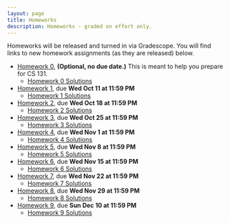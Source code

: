 ```yaml
---
layout: page
title: Homeworks
description: Homeworks - graded on effort only.
---
```


Homeworks will be released and turned in via Gradescope.  You will find links to new homework assignments (as they are released) below.

- [Homework 0](https://docs.google.com/document/d/1dil1xXKEYaJN6Y1iHrayu8qdJ6CVyk0cyt4H1uk5R1g/view), **(Optional, no due date.)**  This is meant to help you prepare for CS 131.
  - [Homework 0 Solutions](https://docs.google.com/document/d/1dil1xXKEYaJN6Y1iHrayu8qdJ6CVyk0cyt4H1uk5R1g/view#heading=h.qeo2khtmpkh)
- [Homework 1](https://www.gradescope.com/courses/626344/assignments/3473085), due **Wed Oct 11 at 11:59 PM**
  - [Homework 1 Solutions](https://docs.google.com/document/d/1MtjfnUk6IpNHS_05qr85vVQvEDUJSMmTKsDnShutr0k/edit?usp=share_link)
- [Homework 2](https://www.gradescope.com/courses/626344/assignments/3513220), due **Wed Oct 18 at 11:59 PM**
  - [Homework 2 Solutions](https://docs.google.com/document/d/1qdlZD_vx3HHJDw9clKlJJvwbSwDYEfEyO0g8mONMNWI/edit?usp=sharing)
- [Homework 3](https://www.gradescope.com/courses/626344/assignments/3550828), due **Wed Oct 25 at 11:59 PM**
  - [Homework 3 Solutions](https://docs.google.com/document/d/1qCsl7-Pdx3aefuXwIEcWWcdV3hsvc4Mx6PkEwvD0xhY/edit?usp=sharing)
- [Homework 4](https://www.gradescope.com/courses/626344/assignments/3588774), due **Wed Nov 1 at 11:59 PM**
  - [Homework 4 Solutions](https://docs.google.com/document/d/1wPITKFxHVmczJb66Sf7vrIaEgA1cCUdSKLoFQfDbWu8/edit?usp=sharing)
- [Homework 5](https://www.gradescope.com/courses/626344/assignments/3622513), due **Wed Nov 8 at 11:59 PM**
  - [Homework 5 Solutions](https://docs.google.com/document/d/1LU-RLvYf8dZUM6I570WIht7GC4kwSFdeOFxr28L_Auk/edit?usp=sharing)
- [Homework 6](https://www.gradescope.com/courses/626344/assignments/3658060), due **Wed Nov 15 at 11:59 PM**
  - [Homework 6 Solutions](https://docs.google.com/document/d/1gKEKz25fMRli4hlLNMOY-HtcF7a-9gmOaGp2bB6hlqM/edit?usp=sharing)
- [Homework 7](https://www.gradescope.com/courses/626344/assignments/3691696), due **Wed Nov 22 at 11:59 PM**
  - [Homework 7 Solutions](https://docs.google.com/document/d/1LuwnmP2apKsXR19xGhCRStfbgzKqgvg12ndYc3XMA7k/edit?usp=sharing)
- [Homework 8](https://www.gradescope.com/courses/626344/assignments/3718326), due **Wed Nov 29 at 11:59 PM**
  - [Homework 8 Solutions](https://docs.google.com/document/d/1r5fw3gsnJr5RaiM2mQp3YuuZYZyvIFvx6L9aiag0L6o/edit?usp=sharing)
- [Homework 9](https://www.gradescope.com/courses/626344/assignments/3743943), due **Sun Dec 10 at 11:59 PM**
  - [Homework 9 Solutions](https://docs.google.com/document/d/1Ff7wRyKG1fVXriRXrtCDGP4S7ZC45EG16tDhciPkqgI/edit?usp=sharing)
